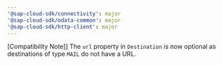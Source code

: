 ```yaml
---
'@sap-cloud-sdk/connectivity': major
'@sap-cloud-sdk/odata-common': major
'@sap-cloud-sdk/http-client': major
---
```


[Compatibility Note]] The `url` property in `Destination` is now optional as destinations of type `MAIL` do not have a URL.
